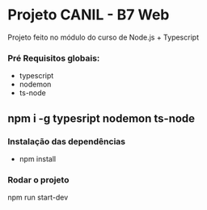 # Projeto CANIL - B7 Web

Projeto feito no módulo do curso de Node.js + Typescript

### Pré Requisitos globais:

- typescript
- nodemon
- ts-node

## npm i -g typesript nodemon ts-node

### Instalação das dependências

- npm install

### Rodar o projeto

npm run start-dev
